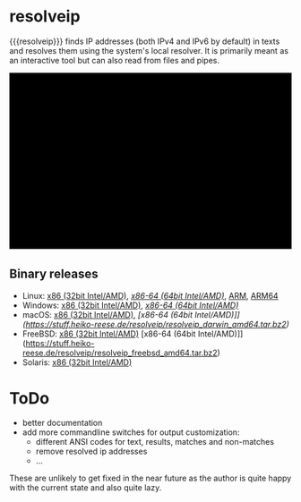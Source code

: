 # resolveip

{{{resolveip}}} finds IP addresses (both IPv4 and IPv6 by default) in texts and resolves them using the system's local resolver.
It is primarily meant as an interactive tool but can also read from files and pipes.

![screencast](res/.screencast01.gif)

## Binary releases

* Linux: [x86 (32bit Intel/AMD)](https://stuff.heiko-reese.de/resolveip/resolveip_linux_386.tar.bz2),
         *[x86-64 (64bit Intel/AMD)](https://stuff.heiko-reese.de/resolveip/resolveip_linux_amd64.tar.bz2)*,
         [ARM](https://stuff.heiko-reese.de/resolveip/resolveip_linux_arm.tar.bz2),
         [ARM64](https://stuff.heiko-reese.de/resolveip/resolveip_linux_arm64.tar.bz2)
* Windows: [x86 (32bit Intel/AMD)](https://stuff.heiko-reese.de/resolveip/resolveip_windows_386.zip),
           *[x86-64 (64bit Intel/AMD)](https://stuff.heiko-reese.de/resolveip/resolveip_windows_amd64.zip)*
* macOS: [x86 (32bit Intel/AMD)](https://stuff.heiko-reese.de/resolveip/resolveip_darwin_386.tar.bz2),
         *[x86-64 (64bit Intel/AMD)]](https://stuff.heiko-reese.de/resolveip/resolveip_darwin_amd64.tar.bz2)*
* FreeBSD: [x86 (32bit Intel/AMD)](https://stuff.heiko-reese.de/resolveip/resolveip_freebsd_386.tar.bz2)
           [x86-64 (64bit Intel/AMD)]](https://stuff.heiko-reese.de/resolveip/resolveip_freebsd_amd64.tar.bz2)
* Solaris: [x86 (32bit Intel/AMD)](https://stuff.heiko-reese.de/resolveip/resolveip_solaris_amd64.tar.bz2)

# ToDo

* better documentation
* add more commandline switches for output customization:
    * different ANSI codes for text, results, matches and non-matches
    * remove resolved ip addresses
    * …

These are unlikely to get fixed in the near future as the author is quite happy with the current state and also quite lazy.
